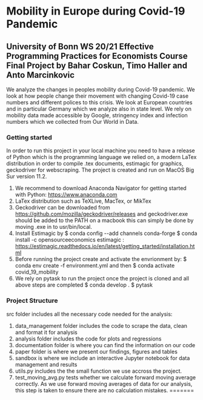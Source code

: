 # Mobility in Europe during Covid-19 Pandemic
## University of Bonn WS 20/21 Effective Programming Practices for Economists Course Final Project by Bahar Coskun, Timo Haller and Anto Marcinkovic

We analyze the changes in peoples mobility during Covid-19 pandemic. We look at how people
change their movement with changing Covid-19 case numbers and different polices to this crisis.
We look at European countries and in particular Germany which we analyze also in state level.
We rely on mobility data made accessible by Google, stringency index and infection numbers which we collected from Our World in Data.

### Getting started
In order to run this project in your local machine you need to have a release of Python which is the programming language we relied on, a modern LaTex distribution in order to compile .tex documents, estimagic for graphics,
geckodriver for webscraping. The project is created and run on MacOS Big Sur version 11.2.

1. We recommend to download Anaconda Navigator for getting started with Python: https://www.anaconda.com
2. LaTex distribution such as TeXLive, MacTex, or MikTex
3. Geckodriver can be downloaded from https://github.com/mozilla/geckodriver/releases and geckodriver.exe should be added to the PATH
on a macbook this can simply be done by moving .exe in to usr/bin/local.
4. Install Estimagic by $ conda config --add channels conda-forge $ conda install -c opensourceeconomics estimagic : https://estimagic.readthedocs.io/en/latest/getting_started/installation.html
5. Before running the project create and activate the envrionment by: $ conda env create -f environment.yml and then $ conda activate covid_19_mobility
6. We rely on pytask to run the project once the project is cloned and all above steps are completed $ conda develop .
$ pytask

### Project Structure
src folder includes all the necessary code needed for the analysis:
1. data_management folder includes the code to scrape the data, clean and format it for analysis
2. analysis folder includes the code for plots and regressions
3. documentation folder is where you can find the information on our code
4. paper folder is where we present our findings, figures and tables
5. sandbox is where we include an interactive Jupyter notebook for data management and results
6. utils.py includes the the small function we use accross the project.
7. test_moving_avg.py tests whether we calculate forward moving average correctly. As we use forward moving averages of data for our analysis, this step is taken to 
ensure there are no calculation mistakes.
=======

